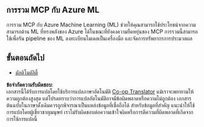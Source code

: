 <!--
CO_OP_TRANSLATOR_METADATA:
{
  "original_hash": "f1262ab21f5ebbe1003fb0114c7ca545",
  "translation_date": "2025-06-02T20:45:20+00:00",
  "source_file": "05-AdvancedTopics/mcp-integration/README.md",
  "language_code": "th"
}
-->
## การรวม MCP กับ Azure ML

การรวม MCP กับ Azure Machine Learning (ML) ช่วยให้คุณสามารถใช้ประโยชน์จากความสามารถด้าน ML ที่ทรงพลังของ Azure ได้ในขณะที่ยังคงความยืดหยุ่นของ MCP การรวมนี้สามารถใช้เพื่อรัน pipeline ของ ML ลงทะเบียนโมเดลเป็นเครื่องมือ และจัดการทรัพยากรการประมวลผล

## ขั้นตอนถัดไป

- [มัลติโมดัลิตี้](../mcp-multi-modality/README.md)

**ข้อจำกัดความรับผิดชอบ**:  
เอกสารนี้ได้รับการแปลโดยใช้บริการแปลภาษาอัตโนมัติ [Co-op Translator](https://github.com/Azure/co-op-translator) แม้เราจะพยายามให้ความถูกต้องสูงสุด แต่โปรดทราบว่าการแปลอัตโนมัติอาจมีข้อผิดพลาดหรือความไม่ถูกต้อง เอกสารต้นฉบับในภาษาดั้งเดิมควรถูกพิจารณาเป็นแหล่งข้อมูลที่เชื่อถือได้ สำหรับข้อมูลที่สำคัญ แนะนำให้ใช้การแปลโดยผู้เชี่ยวชาญมนุษย์ เราไม่รับผิดชอบต่อความเข้าใจผิดหรือการตีความที่ผิดพลาดที่เกิดจากการใช้การแปลนี้